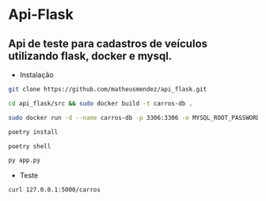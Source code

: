 # Api-Flask

##

## Api de teste para cadastros de veículos utilizando flask, docker e mysql.

- Instalação
```bash
git clone https://github.com/matheusmendez/api_flask.git
```
```bash
cd api_flask/src && sudo docker build -t carros-db .
```

```bash
sudo docker run -d --name carros-db -p 3306:3306 -e MYSQL_ROOT_PASSWORD=RootPassword -e MYSQL_DATABASE=db_carros -e MYSQL_USER=MyUser -e MYSQL_PASSWORD=MyPassword carros-db
```
```bash
poetry install
```
```bash
poetry shell
```
```bash
py app.py
```
- Teste
```bash
curl 127.0.0.1:5000/carros
```
